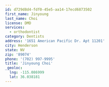 ```yaml
---
id: d729d8d4-fdf0-45e5-aa14-17ecd6873502
first_name: Jinyoung
last_name: Choi
license: DMD
services:
  - orthodontist
category: Dentists
address: '1651 American Pacific Dr. Apt 11201'
city: Henderson
state: NV
zip: '89074'
phone: '(702) 997-9995'
title: 'Jinyoung Choi'
_geoloc:
  lng: -115.086999
  lat: 36.038181
---
```

